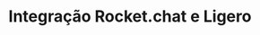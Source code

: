 ---
title: Integração Rocket.chat e Ligero
description: Webinar com guias de como integrar Rocket.Chat e Ligero
webinarID: 001
dateEvent: 2018-05-22 10:00:00
webinarURL: https://youtu.be/_LDVryNlWuw
bgSize: cover
bgColor: 030c1a
off-team-host: Diego Dorgam
off-team-host-image: "/images/team/member/diego-dorgam-01.jpg"
off-team-host-role: Bot Engineer
language: Brazil
gmt: -3
cover: https://img.youtube.com/vi/_LDVryNlWuw/0.jpg
categories:
  - Webinars
---